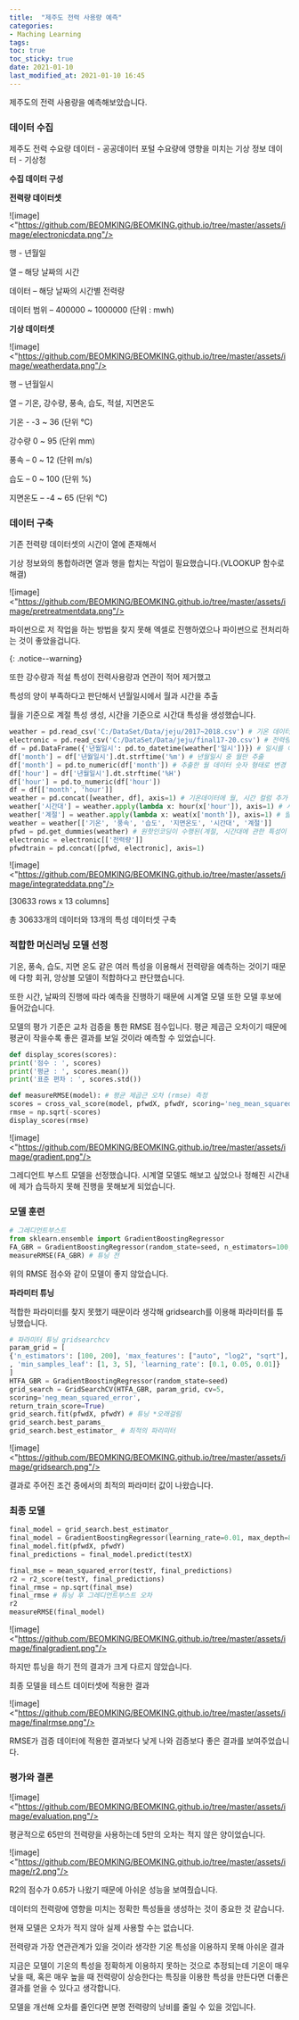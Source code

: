 ```yaml
---
title:  "제주도 전력 사용량 예측"
categories: 
- Maching Learning
tags:
toc: true
toc_sticky: true
date: 2021-01-10
last_modified_at: 2021-01-10 16:45
---
```

제주도의 전력 사용량을 예측해보았습니다.

### 데이터 수집
제주도 전력 수요량 데이터 - 공공데이터 포털
수요량에 영향을 미치는 기상 정보 데이터 - 기상청

**수집 데이터 구성**

**전력량 데이터셋**

![image]<"https://github.com/BEOMKING/BEOMKING.github.io/tree/master/assets/image/electronicdata.png"/>

행 - 년월일

열 – 해당 날짜의 시간

데이터 – 해당 날짜의 시간별 전력량

데이터 범위 – 400000 ~ 1000000 (단위 : mwh)

**기상 데이터셋**

![image]<"https://github.com/BEOMKING/BEOMKING.github.io/tree/master/assets/image/weatherdata.png"/>

행 – 년월일시

열 – 기온, 강수량, 풍속, 습도, 적설, 지면온도 

기온 - -3 ~ 36 (단위 °C) 

강수량 0 ~ 95 (단위 mm)

풍속 – 0 ~ 12 (단위 m/s)

습도 – 0 ~ 100 (단위 %)

지면온도 – -4 ~ 65 (단위 °C)

### 데이터 구축

기존 전력량 데이터셋의 시간이 열에 존재해서

기상 정보와의 통합하려면 열과 행을 합치는 작업이 필요했습니다.(VLOOKUP 함수로 해결)

![image]<"https://github.com/BEOMKING/BEOMKING.github.io/tree/master/assets/image/pretreatmentdata.png"/>

파이썬으로 저 작업을 하는 방법을 찾지 못해 엑셀로 진행하였으나 파이썬으로 전처리하는 것이 좋았을겁니다.

 {: .notice--warning}



또한 강수량과 적설 특성이 전력사용량과 연관이 적어 제거했고

특성의 양이 부족하다고 판단해서 년월일시에서 월과 시간을 추출

월을 기준으로 계절 특성 생성, 시간을 기준으로 시간대 특성을 생성했습니다.

```python
weather = pd.read_csv('C:/DataSet/Data/jeju/2017~2018.csv') # 기온 데이터
electronic = pd.read_csv('C:/DataSet/Data/jeju/final17-20.csv') # 전력량 데이터
df = pd.DataFrame({'년월일시': pd.to_datetime(weather['일시'])}) # 일시를 이용해서 시간대와 계절을 나눔 / 데이터 프레임 형태 생성
df['month'] = df['년월일시'].dt.strftime('%m') # 년월일시 중 월만 추출
df['month'] = pd.to_numeric(df['month']) # 추출한 월 데이터 숫자 형태로 변경
df['hour'] = df['년월일시'].dt.strftime('%H')
df['hour'] = pd.to_numeric(df['hour'])
df = df[['month', 'hour']]
weather = pd.concat([weather, df], axis=1) # 기온데이터에 월, 시간 컬럼 추가
weather['시간대'] = weather.apply(lambda x: hour(x['hour']), axis=1) # 시간 컬럼을 이용해 hour함수 적용 (임의로 만든)
weather['계절'] = weather.apply(lambda x: weat(x['month']), axis=1) # 월 컬럼을 이용해 weat함수 적용
weather = weather[['기온', '풍속', '습도', '지면온도', '시간대', '계절']]
pfwd = pd.get_dummies(weather) # 원핫인코딩이 수행된(계절, 시간대에 관한 특성이 추가된) 기온 데이터(plus feature weather data)
electronic = electronic[['전력량']]
pfwdtrain = pd.concat([pfwd, electronic], axis=1)
```

![image]<"https://github.com/BEOMKING/BEOMKING.github.io/tree/master/assets/image/integrateddata.png"/>

[30633 rows x 13 columns]

총 30633개의 데이터와 13개의 특성 데이터셋 구축

### 적합한 머신러닝 모델 선정

기온, 풍속, 습도, 지면 온도 같은 여러 특성을 이용해서 전력량을 예측하는 것이기 때문에 다항 회귀, 앙상블 모델이 적합하다고 판단했습니다.

또한 시간, 날짜의 진행에 따라 예측을 진행하기 때문에 시계열 모델 또한 모델 후보에 들어갔습니다.

모델의 평가 기준은 교차 검증을 통한 RMSE 점수입니다. 평균 제곱근 오차이기 때문에 평균이 작을수록 좋은 결과를 보일 것이라 예측할 수 있었습니다.

```python
def display_scores(scores):
print('점수 : ', scores)
print('평균 : ', scores.mean())
print('표준 편차 : ', scores.std())

def measureRMSE(model): # 평균 제곱근 오차 (rmse) 측정
scores = cross_val_score(model, pfwdX, pfwdY, scoring='neg_mean_squared_error', cv=5)
rmse = np.sqrt(-scores)
display_scores(rmse)
```

![image]<"https://github.com/BEOMKING/BEOMKING.github.io/tree/master/assets/image/gradient.png"/>

그레디언트 부스트 모델을 선정했습니다. 시계열 모델도 해보고 싶었으나 정해진 시간내에 제가 습득하지 못해 진행을 못해보게 되었습니다.

### 모델 훈련

```python
# 그레디언트부스트
from sklearn.ensemble import GradientBoostingRegressor
FA_GBR = GradientBoostingRegressor(random_state=seed, n_estimators=100, learning_rate=0.05)
measureRMSE(FA_GBR) # 튜닝 전
```

위의 RMSE 점수와 같이 모델이 좋지 않았습니다.

**파라미터 튜닝**

적합한 파라미터를 찾지 못했기 때문이라 생각해 gridsearch를 이용해 파라미터를 튜닝했습니다.

```python
# 파라미터 튜닝 gridsearchcv
param_grid = [
{'n_estimators': [100, 200], 'max_features': ["auto", "log2", "sqrt"], 'max_depth': [3, 5, 8]
, 'min_samples_leaf': [1, 3, 5], 'learning_rate': [0.1, 0.05, 0.01]}
]
HTFA_GBR = GradientBoostingRegressor(random_state=seed)
grid_search = GridSearchCV(HTFA_GBR, param_grid, cv=5,
scoring='neg_mean_squared_error',
return_train_score=True)
grid_search.fit(pfwdX, pfwdY) # 튜닝 *오래걸림
grid_search.best_params_
grid_search.best_estimator_ # 최적의 파리미터
```

![image]<"https://github.com/BEOMKING/BEOMKING.github.io/tree/master/assets/image/gridsearch.png"/>

결과로 주어진 조건 중에서의 최적의 파라미터 값이 나왔습니다.

### 최종 모델

```python
final_model = grid_search.best_estimator_
final_model = GradientBoostingRegressor(learning_rate=0.01, max_depth=8, max_features='log2',min_samples_leaf=5, n_estimators=200, random_state=777)
final_model.fit(pfwdX, pfwdY)
final_predictions = final_model.predict(testX)

final_mse = mean_squared_error(testY, final_predictions)
r2 = r2_score(testY, final_predictions)
final_rmse = np.sqrt(final_mse)
final_rmse # 튜닝 후 그레디언트부스트 오차
r2
measureRMSE(final_model)
```

![image]<"https://github.com/BEOMKING/BEOMKING.github.io/tree/master/assets/image/finalgradient.png"/>

하지만 튜닝을 하기 전의 결과가 크게 다르지 않았습니다.

최종 모델을 테스트 데이터셋에 적용한 결과 

![image]<"https://github.com/BEOMKING/BEOMKING.github.io/tree/master/assets/image/finalrmse.png"/>

RMSE가 검증 데이터에 적용한 결과보다 낮게 나와 검증보다 좋은 결과를 보여주었습니다.

### 평가와 결론

![image]<"https://github.com/BEOMKING/BEOMKING.github.io/tree/master/assets/image/evaluation.png"/>

평균적으로 65만의 전력량을 사용하는데 5만의 오차는 적지 않은 양이었습니다.

![image]<"https://github.com/BEOMKING/BEOMKING.github.io/tree/master/assets/image/r2.png"/>

R2의 점수가 0.65가 나왔기 때문에 아쉬운 성능을 보여줬습니다.



데이터의 전력량에 영향을 미치는 정확한 특성들을 생성하는 것이 중요한 것 같습니다.

현재 모델은 오차가 적지 않아 실제 사용할 수는 없습니다.

전력량과 가장 연관관계가 있을 것이라 생각한 기온 특성을 이용하지 못해 아쉬운 결과 

지금은 모델이 기온의 특성을 정확하게 이용하지 못하는 것으로 추정되는데 기온이 매우 낮을 때, 혹은 매우 높을 때 전력량이 상승한다는 특징을 이용한 특성을 만든다면 더좋은 결과를 얻을 수 있다고 생각합니다.

모델을 개선해 오차를 줄인다면 분명 전력량의 낭비를 줄일 수 있을 것입니다. 